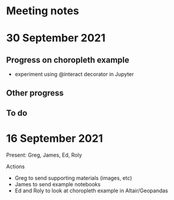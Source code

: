 # Meeting notes

# 30 September 2021

## Progress on choropleth example

- experiment using @interact decorator in Jupyter

## Other progress

## To do

# 16 September 2021

Present: Greg, James, Ed, Roly

Actions
- Greg to send supporting materials (images, etc)
- James to send example notebooks
- Ed and Roly to look at choropleth example in Altair/Geopandas

